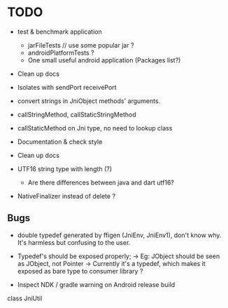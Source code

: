 # TODO

* test & benchmark application
	* jarFileTests // use some popular jar ?
	* androidPlatformTests ?
	* One small useful android application (Packages list?)

* Clean up docs

* Isolates with sendPort receivePort

* convert strings in JniObject methods' arguments.

* callStringMethod, callStaticStringMethod

* callStaticMethod on Jni type, no need to lookup class

* Documentation & check style

* Clean up docs

* UTF16 string type with length (?)
	- Are there differences between java and dart utf16?

* NativeFinalizer instead of delete ?

## Bugs
* double typedef generated by ffigen (JniEnv, JniEnv1), don't know why. It's harmless but confusing to the user.

* Typedef's should be exposed properly;
	-> Eg: JObject should be seen as JObject, not Pointer<Void>
	-> Currently it's a typedef, which makes it exposed as bare type to consumer library ?

* Inspect NDK / gradle warning on Android release build

class JniUtil

